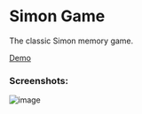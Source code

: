 # Simon Game

The classic Simon memory game.

<a href="https://zzmoni.github.io/Simon-Game/">Demo</a>



### Screenshots:
![image](https://github.com/izuzie/Simon-Game/assets/124896029/c5ccc67a-9ecf-415b-9772-ac6e4ee9b4fa)
